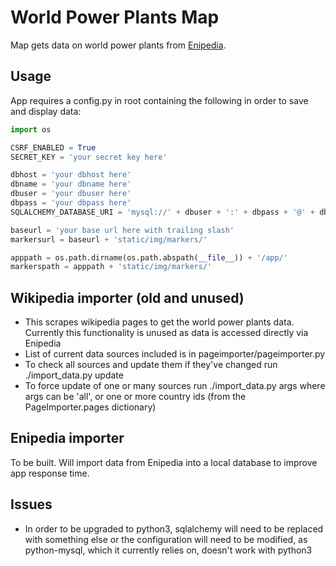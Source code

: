 # World Power Plants Map

Map gets data on world power plants from [Enipedia](http://enipedia.tudelft.nl/).

Usage
----------

App requires a config.py in root containing the following in order to save and display data:

```python
import os

CSRF_ENABLED = True
SECRET_KEY = 'your secret key here'

dbhost = 'your dbhost here'
dbname = 'your dbname here'
dbuser = 'your dbuser here'
dbpass = 'your dbpass here'
SQLALCHEMY_DATABASE_URI = 'mysql://' + dbuser + ':' + dbpass + '@' + dbhost + '/' + dbname

baseurl = 'your base url here with trailing slash'
markersurl = baseurl + 'static/img/markers/'

apppath = os.path.dirname(os.path.abspath(__file__)) + '/app/'
markerspath = apppath + 'static/img/markers/'
```

Wikipedia importer (old and unused) 
----------------------------------------------

- This scrapes wikipedia pages to get the world power plants data. Currently this functionality is unused as data is accessed directly via Enipedia
- List of current data sources included is in pageimporter/pageimporter.py
- To check all sources and update them if they've changed run ./import_data.py update
- To force update of one or many sources run ./import_data.py args where args can be 'all', or one or more country ids (from the PageImporter.pages dictionary)

Enipedia importer
-------------------------

To be built. Will import data from Enipedia into a local database to improve app response time.

Issues
----------

- In order to be upgraded to python3, sqlalchemy will need to be replaced with something else or the configuration will need to be modified, as python-mysql, which it currently relies on, doesn't work with python3